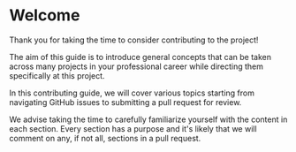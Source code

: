 # Welcome

Thank you for taking the time to consider contributing to the project!

The aim of this guide is to introduce general concepts that can be taken across many projects in your professional career while directing them specifically at this project.

In this contributing guide, we will cover various topics starting from navigating GitHub issues to submitting a pull request for review.

We advise taking the time to carefully familiarize yourself with the content in each section. Every section has a purpose and it's likely that we will comment on any, if not all, sections in a pull request.

